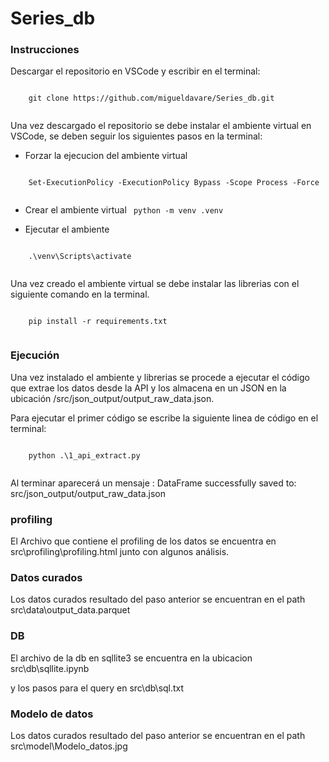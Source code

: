 # Series_db

### Instrucciones
Descargar el repositorio en VSCode y escribir en el terminal:
<pre>
<code>
    git clone https://github.com/migueldavare/Series_db.git
  </code>
</pre>


Una vez descargado el repositorio se debe instalar el ambiente virtual en VSCode, se deben seguir los siguientes pasos en la terminal:

- Forzar la ejecucion del ambiente virtual 
<code>
    Set-ExecutionPolicy -ExecutionPolicy Bypass -Scope Process -Force
  </code>

- Crear el ambiente virtual 
  <code>
    python -m venv .venv
  </code>

- Ejecutar el ambiente 
<code>
    .\venv\Scripts\activate
  </code>

Una vez creado el ambiente virtual se debe instalar las librerias con el siguiente comando en la terminal.

<code>
    pip install -r requirements.txt
  </code>

### Ejecución

Una vez instalado el ambiente y librerias se procede a ejecutar el código que extrae los datos desde la API y los almacena en un JSON en la ubicación /src/json_output/output_raw_data.json. 

Para ejecutar el primer código se escribe la siguiente linea de código en el terminal:

<code>
    python .\1_api_extract.py
  </code>

Al terminar aparecerá un mensaje : DataFrame successfully saved to: src/json_output/output_raw_data.json

### profiling

El Archivo que contiene el profiling de los datos se encuentra en src\profiling\profiling.html junto con algunos análisis.

### Datos curados

Los datos curados resultado del paso anterior se encuentran en el path src\data\output_data.parquet

### DB

El archivo de la db en sqllite3 se encuentra en la ubicacion  src\db\sqllite.ipynb

y los pasos para el query en src\db\sql.txt

### Modelo de datos

Los datos curados resultado del paso anterior se encuentran en el path src\model\Modelo_datos.jpg